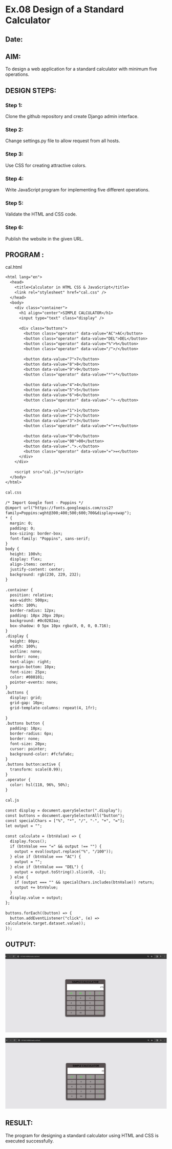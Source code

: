 # Ex.08 Design of a Standard Calculator
## Date:

## AIM:
To design a web application for a standard calculator with minimum five operations.

## DESIGN STEPS:

### Step 1:
Clone the github repository and create Django admin interface.

### Step 2:
Change settings.py file to allow request from all hosts.

### Step 3:
Use CSS for creating attractive colors.

### Step 4:
Write JavaScript program for implementing five different operations.

### Step 5:
Validate the HTML and CSS code.

### Step 6:
Publish the website in the given URL.

## PROGRAM :
cal.html
```
<html lang="en">
  <head>
    <title>Calculator in HTML CSS & JavaScript</title>
    <link rel="stylesheet" href="cal.css" />
  </head>
  <body>
    <div class="container">
      <h1 align="center">SIMPLE CALCULATOR</h1> 
      <input type="text" class="display" />

      <div class="buttons">
        <button class="operator" data-value="AC">AC</button>
        <button class="operator" data-value="DEL">DEL</button>
        <button class="operator" data-value="%">%</button>
        <button class="operator" data-value="/">/</button>

        <button data-value="7">7</button>
        <button data-value="8">8</button>
        <button data-value="9">9</button>
        <button class="operator" data-value="*">*</button>

        <button data-value="4">4</button>
        <button data-value="5">5</button>
        <button data-value="6">6</button>
        <button class="operator" data-value="-">-</button>

        <button data-value="1">1</button>
        <button data-value="2">2</button>
        <button data-value="3">3</button>
        <button class="operator" data-value="+">+</button>

        <button data-value="0">0</button>
        <button data-value="00">00</button>
        <button data-value=".">.</button>
        <button class="operator" data-value="=">=</button>
      </div>
    </div>

    <script src="cal.js"></script>
  </body>
</html>

cal.css

/* Import Google font - Poppins */
@import url("https://fonts.googleapis.com/css2?family=Poppins:wght@300;400;500;600;700&display=swap");
* {
  margin: 0;
  padding: 0;
  box-sizing: border-box;
  font-family: "Poppins", sans-serif;
}
body {
  height: 100vh;
  display: flex;
  align-items: center;
  justify-content: center;
  background: rgb(230, 229, 232);
}

.container {
  position: relative;
  max-width: 500px;
  width: 100%;
  border-radius: 12px;
  padding: 10px 20px 20px;
  background: #0c0202aa;
  box-shadow: 0 5px 10px rgba(0, 0, 0, 0.716);
}
.display {
  height: 80px;
  width: 100%;
  outline: none;
  border: none;
  text-align: right;
  margin-bottom: 10px;
  font-size: 25px;
  color: #080101;
  pointer-events: none;
}
.buttons {
  display: grid;
  grid-gap: 10px;
  grid-template-columns: repeat(4, 1fr);
  
}
.buttons button {
  padding: 10px;
  border-radius: 6px;
  border: none;
  font-size: 20px;
  cursor: pointer;
  background-color: #fcfafa6c;
}
.buttons button:active {
  transform: scale(0.99);
}
.operator {
  color: hsl(118, 96%, 50%);
}

cal.js

const display = document.querySelector(".display");
const buttons = document.querySelectorAll("button");
const specialChars = ["%", "*", "/", "-", "+", "="];
let output = "";

const calculate = (btnValue) => {
  display.focus();
  if (btnValue === "=" && output !== "") {
    output = eval(output.replace("%", "/100"));
  } else if (btnValue === "AC") {
    output = "";
  } else if (btnValue === "DEL") {
    output = output.toString().slice(0, -1);
  } else {
    if (output === "" && specialChars.includes(btnValue)) return;
    output += btnValue;
  }
  display.value = output;
};

buttons.forEach((button) => {
  button.addEventListener("click", (e) => calculate(e.target.dataset.value));
});
```
## OUTPUT:

![output1](output1.png)

![output2](output2.png)

## RESULT:
The program for designing a standard calculator using HTML and CSS is executed successfully.
